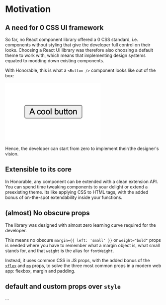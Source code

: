 # Motivation

## A need for 0 CSS UI framework

So far, no React component library offered a 0 CSS standard, i.e. components without styling that give the developer full control on their looks. Choosing a React UI library was therefore also choosing a default theme to work with, which means that implementing design systems equated to modding down existing components.

With Honorable, this is what a `<Button />` component looks like out of the box:

![A simple button, without CSS](<.gitbook/assets/Screenshot 2022-04-13 at 03.12.11.png>)

Hence, the developer can start from zero to implement their/the designer's vision.

## Extensible to its core

In Honorable, any component can be extended with a clean extension API. You can spend time tweaking components to your delight or extend a preexisting theme. Its like applying CSS to HTML tags, with the added bonus of on-the-spot extendability inside your functions.

## (almost) No obscure props

The library was designed with almost zero learning curve required for the developer.

This means no obscure `margin={{ left: 'small' }}` or `weight="bold"` props is needed where you have to remember what a margin object is, what small stands for, and that `weight` is the alias for `fontWeight`.

Instead, it uses common CSS in JS props, with the added bonus of the [`xflex`](xflex-property.md) and [`mp`](mp-properties.md) props, to solve the three most common props in a modern web app: flexbox, margin and padding.

## default and custom props over `style`

...
